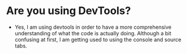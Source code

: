 # Are you using DevTools?

- Yes, I am using devtools in order to have a more comprehensive understanding of what the code is actually doing. Although a bit confusing at first, I am getting used to using the console and source tabs.

